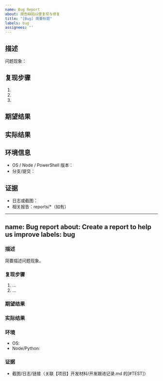 ```yaml
---
name: Bug Report
about: 报告缺陷以便复现与修复
title: "[Bug] 简要标题"
labels: bug
assignees: ''
---
```


## 描述

问题现象：

## 复现步骤

1.
2.
3.

## 期望结果

## 实际结果

## 环境信息

- OS / Node / PowerShell 版本：
- 分支/提交：

## 证据

- 日志或截图：
- 相关报告：reports/*（如有）

---
name: Bug report
about: Create a report to help us improve
labels: bug
---

### 描述
简要描述问题现象。

### 复现步骤
1. ...
2. ...

### 期望结果

### 实际结果

### 环境
- OS:
- Node/Python:

### 证据
- 截图/日志/链接（关联【项目】开发材料/开发跟进记录.md 的[#TEST]）
